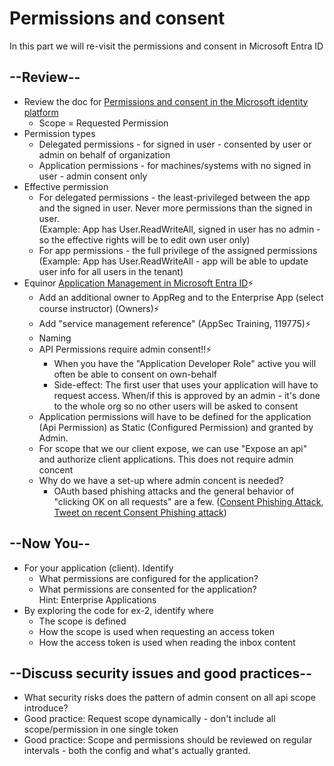 # Permissions and consent

In this part we will re-visit the permissions and consent in Microsoft Entra ID

## --Review--

* Review the doc for [Permissions and consent in the Microsoft identity platform](https://docs.microsoft.com/en-us/azure/active-directory/develop/v2-permissions-and-consent)
  * Scope = Requested Permission
* Permission types
  * Delegated permissions - for signed in user - consented by user or admin on behalf of organization
  * Application permissions - for machines/systems with no signed in user - admin consent only
* Effective permission
  * For delegated permissions - the least-privileged between the app and the signed in user. Never more permissions than the signed in user. <br/>(Example: App has User.ReadWriteAll, signed in user has no admin - so the effective rights will be to edit own user only)
  * For app permissions - the full privilege of the assigned permissions (Example: App has User.ReadWriteAll - app will be able to update user info for all users in the tenant)
* Equinor [Application Management in Microsoft Entra ID](https://docs.omnia.equinor.com/governance/iam/App-General-Info/)⚡️
  *  Add an additional owner to AppReg and to the Enterprise App (select course instructor) (Owners)⚡️
  *  Add "service management reference" (AppSec Training, 119775)⚡️
  *  Naming
  *  API Permissions require admin consent!!⚡️
     *  When you have the "Application Developer Role" active you will often be able to consent on own-behalf
     *  Side-effect: The first user that uses your application will have to request access. When/if this is approved by an admin - it's done to the whole org so no other users will be asked to consent
  *  Application permissions will have to be defined for the application (Api Permission) as Static (Configured Permission) and granted by Admin. 
  *  For scope that we our client expose, we can use "Expose an api" and authorize client applications. This does not require admin concent
    * Why do we have a set-up where admin concent is needed?
      * OAuth based phishing attacks and the general behavior of "clicking OK on all requests" are a few. ([Consent Phishing Attack](https://www.microsoft.com/security/blog/2021/07/14/microsoft-delivers-comprehensive-solution-to-battle-rise-in-consent-phishing-emails/), [Tweet on recent Consent Phishing attack](https://twitter.com/MsftSecIntel/status/1484623341155610624))

## --Now You--

* For your application (client). Identify
  * What permissions are configured for the application?
  * What permissions are consented for the application? <br/>Hint: Enterprise Applications
* By exploring the code for ex-2, identify where
  * The scope is defined
  * How the scope is used when requesting an access token
  * How the access token is used when reading the inbox content


## --Discuss security issues and good practices--

* What security risks does the pattern of admin consent on all api scope introduce?
* Good practice: Request scope dynamically - don't include all scope/permission in one single token
* Good practice: Scope and permissions should be reviewed on regular intervals - both the config and what's actually granted.
